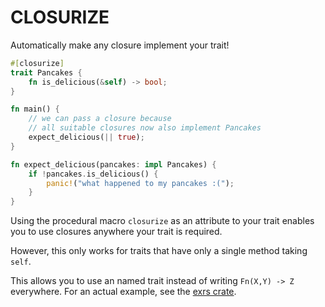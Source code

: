 # CLOSURIZE

Automatically make any closure implement your trait!

```rust
#[closurize]
trait Pancakes {
    fn is_delicious(&self) -> bool;
}

fn main() {
    // we can pass a closure because 
    // all suitable closures now also implement Pancakes
    expect_delicious(|| true);
}

fn expect_delicious(pancakes: impl Pancakes) {
    if !pancakes.is_delicious() {
        panic!("what happened to my pancakes :(");
    }
}
```

Using the procedural macro `closurize` as an attribute to your trait 
enables you to use closures anywhere your trait is required.

However, this only works for traits that have only a single method taking `self`.

This allows you to use an named trait instead of writing `Fn(X,Y) -> Z` everywhere.
For an actual example, see the [exrs crate](https://github.com/johannesvollmer/exrs/blob/master/src/image/rgba.rs#L108).